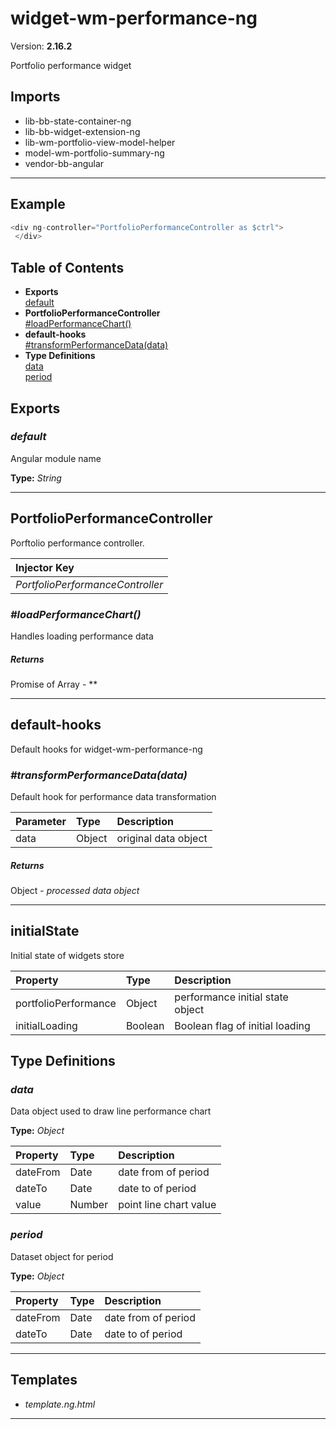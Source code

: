 # widget-wm-performance-ng


Version: **2.16.2**

Portfolio performance widget

## Imports

* lib-bb-state-container-ng
* lib-bb-widget-extension-ng
* lib-wm-portfolio-view-model-helper
* model-wm-portfolio-summary-ng
* vendor-bb-angular

---

## Example

```javascript
<div ng-controller="PortfolioPerformanceController as $ctrl">
 </div>
```

## Table of Contents
- **Exports**<br/>    <a href="#default">default</a><br/>
- **PortfolioPerformanceController**<br/>    <a href="#PortfolioPerformanceController_loadPerformanceChart">#loadPerformanceChart()</a><br/>
- **default-hooks**<br/>    <a href="#default-hooks_transformPerformanceData">#transformPerformanceData(data)</a><br/>
- **Type Definitions**<br/>    <a href="#data">data</a><br/>    <a href="#period">period</a><br/>

## Exports

### <a name="default"></a>*default*

Angular module name

**Type:** *String*


---

## PortfolioPerformanceController

Porftolio performance controller.

| Injector Key |
| :-- |
| *PortfolioPerformanceController* |


### <a name="PortfolioPerformanceController_loadPerformanceChart"></a>*#loadPerformanceChart()*

Handles loading performance data

##### Returns

Promise of Array - **

---

## default-hooks

Default hooks for widget-wm-performance-ng

### <a name="default-hooks_transformPerformanceData"></a>*#transformPerformanceData(data)*

Default hook for performance data transformation

| Parameter | Type | Description |
| :-- | :-- | :-- |
| data | Object | original data object |

##### Returns

Object - *processed data object*

---

## initialState

Initial state of widgets store

| Property | Type | Description |
| :-- | :-- | :-- |
| portfolioPerformance | Object | performance initial state object |
| initialLoading | Boolean | Boolean flag of initial loading |

## Type Definitions


### <a name="data"></a>*data*

Data object used to draw line performance chart

**Type:** *Object*


| Property | Type | Description |
| :-- | :-- | :-- |
| dateFrom | Date | date from of period |
| dateTo | Date | date to of period |
| value | Number | point line chart value |

### <a name="period"></a>*period*

Dataset object for period

**Type:** *Object*


| Property | Type | Description |
| :-- | :-- | :-- |
| dateFrom | Date | date from of period |
| dateTo | Date | date to of period |

---

## Templates

* *template.ng.html*

---
